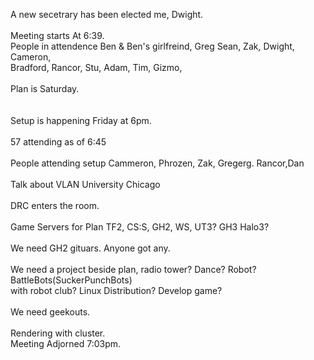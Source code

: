 A new secetrary has been elected me, Dwight.<br />
<br />
Meeting starts At 6:39.<br />
People in attendence Ben & Ben's girlfreind, Greg Sean, Zak, Dwight, Cameron,<br />
Bradford, Rancor, Stu, Adam, Tim, Gizmo, <br />
<br />
Plan is Saturday.<br />
<br />
<br />
Setup is happening Friday at 6pm.<br />
<br />
57 attending as of 6:45<br />
<br />
People attending setup Cammeron, Phrozen, Zak, Gregerg. Rancor,Dan<br />
<br />
Talk about VLAN University Chicago<br />
<br />
DRC enters the room.<br />
<br />
Game Servers for Plan TF2, CS:S, GH2, WS, UT3? GH3 Halo3?<br />
<br />
We need GH2 gituars. Anyone got any.<br />
<br />
We need a project beside plan, radio tower? Dance? Robot? BattleBots(SuckerPunchBots)<br />
with robot club?  Linux Distribution?  Develop game?<br />
<br />
We need geekouts. <br />
<br />
Rendering with cluster.<br />
Meeting Adjorned 7:03pm.<br />
